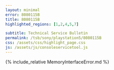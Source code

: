 ```yaml
---
layout: minimal
error: 8080115B
title: 8080115B
highlighted_regions: [1,2,4,5,7]

subtitle: Technical Service Bulletin
permalink: /tsb/sony/playstation5/8080115B
css: /assets/css/highlight_page.css
js: /assets/js/consoleservicetool.js
---
```


{% include_relative MemoryInterfaceError.md %}
